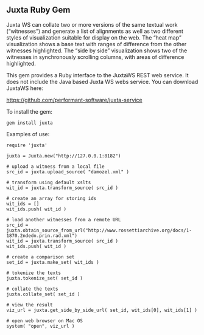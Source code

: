 ## Juxta Ruby Gem 

Juxta WS can collate two or more versions of the same textual work (“witnesses”) and generate a list of alignments as well as two different styles of visualization suitable for display on the web. The “heat map” visualization shows a base text with ranges of difference from the other witnesses highlighted. The “side by side” visualization shows two of the witnesses in synchronously scrolling columns, with 
areas of difference highlighted.

This gem provides a Ruby interface to the JuxtaWS REST web service. It does not include the Java based Juxta WS webs service. You can download JuxtaWS here:

https://github.com/performant-software/juxta-service 

To install the gem:

    gem install juxta

Examples of use:

	require 'juxta'

	juxta = Juxta.new("http://127.0.0.1:8182")

	# upload a witness from a local file
	src_id = juxta.upload_source( "damozel.xml" )

	# transform using default xslts
	wit_id = juxta.transform_source( src_id )

	# create an array for storing ids
	wit_ids = []
	wit_ids.push( wit_id )

	# load another witnesses from a remote URL
	src_id = juxta.obtain_source_from_url("http://www.rossettiarchive.org/docs/1-1870.2ndedn.prin.rad.xml")
	wit_id = juxta.transform_source( src_id )
	wit_ids.push( wit_id )

	# create a comparison set
	set_id = juxta.make_set( wit_ids )

	# tokenize the texts
	juxta.tokenize_set( set_id )

	# collate the texts
	juxta.collate_set( set_id )

	# view the result
	viz_url = juxta.get_side_by_side_url( set_id, wit_ids[0], wit_ids[1] ) 

	# open web browser on Mac OS 
	system( "open", viz_url )
